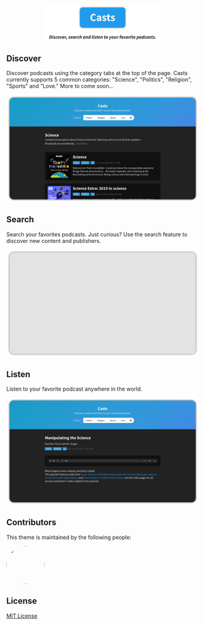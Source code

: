 <h1 align="center"><img src="logo.png" width="300" alt="Casts Logo"/></h1>

## Discover
Discover podcasts using the category tabs at the top of the page. Casts currently supports 5 common categories: "Science", "Politics", "Religion", "Sports" and "Love." More to come soon...
<p align="center">
    <img src="1.png" alt="Discover Podcasts"/>
</p>

## Search
Search your favorites podcasts. Just curious? Use the search feature to discover new content and publishers.
<p align="center">
    <img src="2.png" alt="Discover Podcasts"/>
</p>

## Listen
Listen to your favorite podcast anywhere in the world.
<p align="center">
    <img src="3.png" alt="Discover Podcasts"/>
</p>


## Contributors
This theme is maintained by the following people:
<p>
    <a href="https://github.com/tyeporter">
        <img src="https://avatars1.githubusercontent.com/u/16263420?s=460&v=4" width="100" height="100" style="border-radius: 50px;" />
    </a>
</p>

## License
[MIT License](./LICENSE.md)
